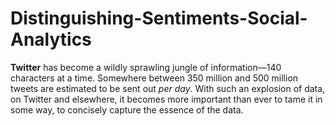 # Distinguishing-Sentiments-Social-Analytics
**Twitter** has become a wildly sprawling jungle of information—140 characters at a time. Somewhere between 350 million and 500 million tweets are estimated to be sent out _per day_. With such an explosion of data, on Twitter and elsewhere, it becomes more important than ever to tame it in some way, to concisely capture the essence of the data.
